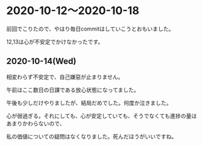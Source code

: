 # 2020-10-12〜2020-10-18

前回でこりたので、やはり毎日commitはしていこうとおもいました。

12,13は心が不安定でかけなかったです。

## 2020-10-14(Wed)

相変わらず不安定で、自己嫌惡が止まりません。

午前はここ数日の日課である放心状態になってました。

午後も少しだけやりましたが、結局だめでした。何度か泣きました。

心が弱過ぎる。それにしても、心が安定していても、そうでなくても進捗の量はあまりかわらないので、

私の価値についての疑問はなくなりました。死んだほうがいいですね。
